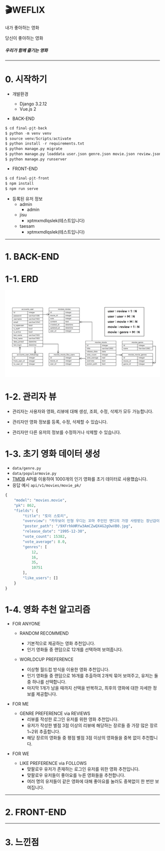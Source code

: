 # 🎬WEFLIX

내가 좋아하는 영화

당신이 좋아하는 영화

##### 우리가 함께 즐기는 영화

------------------------------

# 0. 시작하기

- 개발환경
  - Django 3.2.12
  - Vue.js 2

- BACK-END

```python
$ cd final-pjt-back
$ python -m venv venv
$ source venv/Scripts/activate
$ python install -r requirements.txt
$ python manage.py migrate
$ python manage.py loaddata user.json genre.json movie.json review.json
$ python manage.py runserver
```

- FRONT-END

```python
$ cd final-pjt-front
$ npm install
$ npm run serve
```

- 등록된 유저 정보
  - admin
    - admin
  - jisu
    - xptmxmdlqslek(테스트입니다)
  - taesam
    - xptmxmdlqslek(테스트입니다)



------------------------------------

# 1. BACK-END



# 1-1. ERD

![ERD](README.assets/ERD.png)



# 1-2. 관리자 뷰

- 관리자는 사용자와 영화, 리뷰에 대해 생성, 조회, 수정, 삭제가 모두 가능합니다.

- 관리자만 영화 정보를 등록, 수정, 삭제할 수 있습니다.

- 관리자만 다른 유저의 정보를 수정하거나 삭제할 수 있습니다.



# 1-3. 초기 영화 데이터 생성

- `data/genre.py`
- `data/popularmovie.py`
- [TMDB](https://www.themoviedb.org/?language=ko) API를 이용하여 1000개의 인기 영화를 초기 데이터로 사용했습니다. 
- 응답 예시 `api/v1/movies/movie_pk/`

```python
{
    "model": "movies.movie",
    "pk": 862,
    "fields": {
        "title": "토이 스토리",
        "overview": "카우보이 인형 우디는 꼬마 주인인 앤디의 가장 사랑받는 장난감이다. 그러나 어느날 버즈라는 새로운 장난감이 등장한다.  버즈는 최신형 장난감으로 레이저 빔 등의 첨단장비를 갖추고 있으나, 버즈는 자신이 장난감임을 인식하지 못하고 자신이 우주에서 온 전사이며 자신이 갖춘 장비로 하늘을 날 수 있다고 믿고 있다. 버즈의 허상을 상처받지 않고 인식시켜 주려는 우디와 친구들. 그러나 뜻밖의 사고가 일어난다. 옆집 개에게 버즈가 납치당하고 이런 버즈를 구하기 위해 우디와 친구들은 구조대를 조직해 버즈를 구하러 가는데...",
        "poster_path": "/9XFrhkHRYw3AmCZwQX4G2gOwVB0.jpg",
        "release_date": "1995-12-30",
        "vote_count": 15382,
        "vote_average": 8.0,
        "genres": [
            12,
            16,
            35,
            10751
        ],
        "like_users": []
    }
}
```



# 1-4. 영화 추천 알고리즘

- FOR ANYONE

  - RANDOM RECOMMEND
    - 기본적으로 제공하는 영화 추천입니다.
    - 인기 영화들 중 랜덤으로 12개를 선택하여 보여줍니다.

  - WORLDCUP PREFERENCE
    - 이상형 월드컵 방식을 이용한 영화 추천입니다.
    - 인기 영화들 중 랜덤으로 16개를 추출하여 2개씩 묶어 보여주고, 유저는 둘 중 하나를 선택합니다.
    - 마지막 1개가 남을 때까지 선택을 반복하고, 최후의 영화에 대한 자세한 정보를 제공합니다.



- FOR ME
  - GENRE PREFERENCE via REVIEWS
    - 리뷰를 작성한 로그인 유저를 위한 영화 추천입니다.
    - 유저가 작성한 별점 3점 이상의 리뷰에 해당하는 장르들 중 가장 많은 장르 1~2위 추출합니다.
    - 해당 장르의 영화들 중 평점 별점 3점 이상의 영화들을 중복 없이 추천합니다.



- FOR WE
  - LIKE PREFERENCE via FOLLOWS
    - 맞팔로우 유저가 존재하는 로그인 유저를 위한 영화 추천입니다.
    - 맞팔로우 유저들이 좋아요를 누른 영화들을 추천합니다.
    - 여러 명의 유저들이 같은 영화에 대해 좋아요를 눌러도 중복없이 한 번만 보여집니다.



------------------

# 2. FRONT-END





--------------------

# 3. 느낀점
